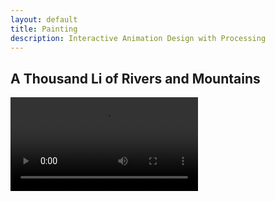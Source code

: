 ```yaml
---
layout: default
title: Painting
description: Interactive Animation Design with Processing
---
```


## A Thousand Li of Rivers and Mountains

<video controls preload="auto">
  <source src="../docs/landscape.mp4" type="video/mp4">
</video>



